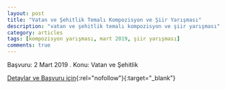 ```yaml
---
layout: post
title: "Vatan ve Şehitlik Temalı Kompozisyon ve Şiir Yarışması"
description: "vatan ve şehitlik temalı kompozisyon ve şiir yarışması"
category: articles
tags: [kompozisyon yarışması, mart 2019, şiir yarışması]
comments: true
---
```


Başvuru: 2 Mart 2019 .
Konu: Vatan ve Şehitlik

[Detaylar ve Başvuru için](http://alikulmtal.meb.k12.tr/icerikler/vatan-ve-sehitlik-temali-kompozisyon-ve-siir-yarismasi_6305212.html?utm_source=edebiyatyarismalari.com&utm_medium=affiliate){:rel="nofollow"}{:target="_blank"}